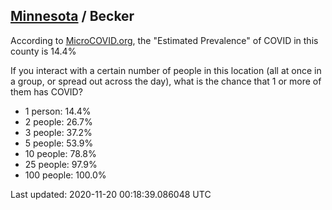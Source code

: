 
## [Minnesota](/united-states/minnesota) / Becker

According to [MicroCOVID.org](http://microcovid.org),
the "Estimated Prevalence" of COVID in this county is 14.4%

If you interact with a certain number of people in this location
(all at once in a group, or spread out across the day), what is the chance that
1 or more of them has COVID?

- 1 person: 14.4%
- 2 people: 26.7%
- 3 people: 37.2%
- 5 people: 53.9%
- 10 people: 78.8%
- 25 people: 97.9%
- 100 people: 100.0%

Last updated: 2020-11-20 00:18:39.086048 UTC

